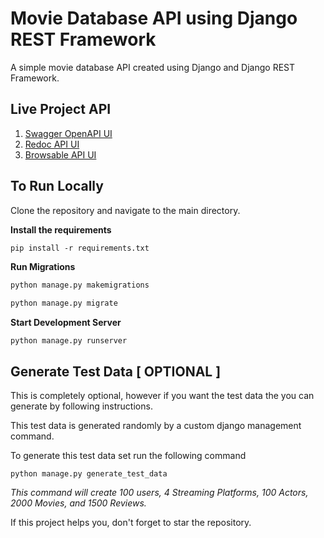 # Movie Database API using Django REST Framework
A simple movie database API created using Django and Django REST Framework.

## Live Project API

1. [Swagger OpenAPI UI](https://movie-db04.herokuapp.com/)<br>
2. [Redoc API UI](https://movie-db04.herokuapp.com/redoc/)<br>
3. [Browsable API UI](https://movie-db04.herokuapp.com/api/movies/)<br>

## To Run Locally
Clone the repository and navigate to the main directory.

**Install the requirements**
```
pip install -r requirements.txt
```

**Run Migrations**
```python
python manage.py makemigrations
    
python manage.py migrate
```

**Start Development Server**
```
python manage.py runserver
```

## Generate Test Data [ OPTIONAL ]
This is completely optional, however if you want the test data the you can generate by following instructions.

This test data is generated randomly by a custom django management command.

To generate this test data set run the following command
```
python manage.py generate_test_data
```
_This command will create 100 users, 4 Streaming Platforms, 100 Actors, 2000 Movies, and 1500 Reviews._


If this project helps you, don't forget to star the repository.